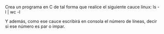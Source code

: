 Crea un programa en C de tal forma que realice el siguiente cauce linux: ls -l | wc -l

Y además, como ese cauce escribirá en consola el número de líneas, decir si ese número es par o impar.
